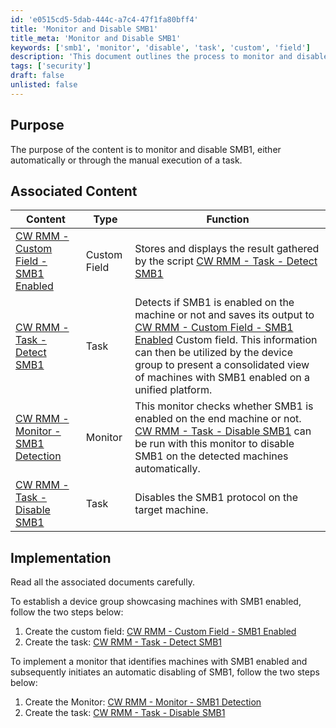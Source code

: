 ```yaml
---
id: 'e0515cd5-5dab-444c-a7c4-47f1fa80bff4'
title: 'Monitor and Disable SMB1'
title_meta: 'Monitor and Disable SMB1'
keywords: ['smb1', 'monitor', 'disable', 'task', 'custom', 'field']
description: 'This document outlines the process to monitor and disable SMB1, providing detailed steps for implementing associated tasks and monitors within the ConnectWise RMM platform. It includes links to custom fields and tasks that facilitate the detection and disabling of SMB1 on target machines.'
tags: ['security']
draft: false
unlisted: false
---
```

## Purpose

The purpose of the content is to monitor and disable SMB1, either automatically or through the manual execution of a task.

## Associated Content

| Content                                                                                       | Type         | Function                                                                                                                                                                                                                                                   |
|-----------------------------------------------------------------------------------------------|--------------|------------------------------------------------------------------------------------------------------------------------------------------------------------------------------------------------------------------------------------------------------------|
| [CW RMM - Custom Field - SMB1 Enabled](https://proval.itglue.com/DOC-5078775-14419753)      | Custom Field | Stores and displays the result gathered by the script [CW RMM - Task - Detect SMB1](<../cwrmm/tasks/Detect SMB1.md>)                                                                                                                  |
| [CW RMM - Task - Detect SMB1](<../cwrmm/tasks/Detect SMB1.md>)              | Task         | Detects if SMB1 is enabled on the machine or not and saves its output to [CW RMM - Custom Field - SMB1 Enabled](https://proval.itglue.com/DOC-5078775-14419753) Custom field. This information can then be utilized by the device group to present a consolidated view of machines with SMB1 enabled on a unified platform. |
| [CW RMM - Monitor - SMB1 Detection](<../cwa/monitors/SMB1 Detection.md>)        | Monitor      | This monitor checks whether SMB1 is enabled on the end machine or not. [CW RMM - Task - Disable SMB1](https://proval.itglue.com/DOC-5078775-14393334) can be run with this monitor to disable SMB1 on the detected machines automatically.                   |
| [CW RMM - Task - Disable SMB1](https://proval.itglue.com/DOC-5078775-14393334)            | Task         | Disables the SMB1 protocol on the target machine.                                                                                                                                                                                                         |

## Implementation

Read all the associated documents carefully.

To establish a device group showcasing machines with SMB1 enabled, follow the two steps below:

1. Create the custom field: [CW RMM - Custom Field - SMB1 Enabled](https://proval.itglue.com/DOC-5078775-14419753)
2. Create the task: [CW RMM - Task - Detect SMB1](<../cwrmm/tasks/Detect SMB1.md>)

To implement a monitor that identifies machines with SMB1 enabled and subsequently initiates an automatic disabling of SMB1, follow the two steps below:

1. Create the Monitor: [CW RMM - Monitor - SMB1 Detection](<../cwa/monitors/SMB1 Detection.md>)
2. Create the task: [CW RMM - Task - Disable SMB1](https://proval.itglue.com/DOC-5078775-14393334)












